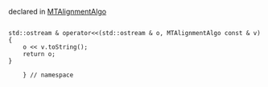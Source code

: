
declared in [MTAlignmentAlgo](MTAlignmentAlgo.hpp.md)

~~~ { .cpp }

std::ostream & operator<<(std::ostream & o, MTAlignmentAlgo const & v)
{
	o << v.toString();
	return o;
}

    } // namespace
~~~


